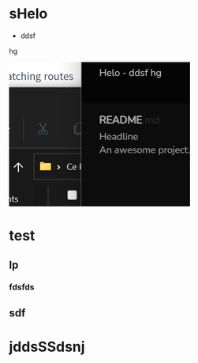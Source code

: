 # sHelo

- ddsf

hg

![image-20220409205819611](Guide.assets/image-20220409205819611.png)







# test

## lp

### fdsfds

## sdf

# jddsSSdsnj


